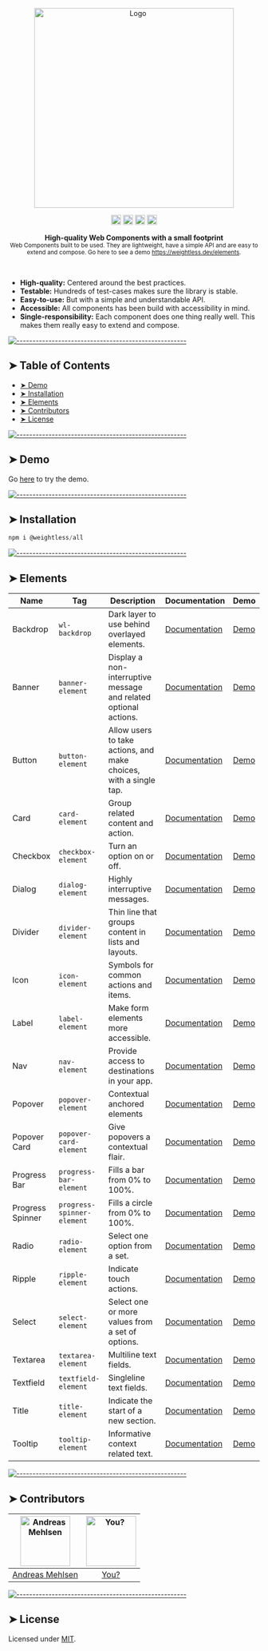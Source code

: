 <p align="center">
  <img src="https://raw.githubusercontent.com/andreasbm/elements/master/assets/brand/logo-text-dark.png?token=AF-iBdlG6k8f6xzqhH4Olmo4eCu6LGLWks5chPVBwA%3D%3D" alt="Logo" width="400" height="auto" />
</p>
<p align="center">
		<a href="https://npmcharts.com/compare/@weightless/all?minimal=true"><img alt="Downloads per month" src="https://img.shields.io/npm/dm/@weightless/all.svg" height="20"/></a>
<a href="https://www.npmjs.com/package/@weightless/all"><img alt="NPM Version" src="https://img.shields.io/npm/v/@weightless/all.svg" height="20"/></a>
<a href="https://david-dm.org/andreasbm/weightless"><img alt="Dependencies" src="https://img.shields.io/david/andreasbm/weightless.svg" height="20"/></a>
<a href="https://github.com/andreasbm/weightless/graphs/contributors"><img alt="Contributors" src="https://img.shields.io/github/contributors/andreasbm/weightless.svg" height="20"/></a>
	</p>

<p align="center">
  <b>High-quality Web Components with a small footprint</b></br>
  <sub>Web Components built to be used. They are lightweight, have a simple API and are easy to extend and compose. Go here to see a demo <a href="https://weightless.dev/elements">https://weightless.dev/elements</a>.<sub>
</p>

<br />

* **High-quality:** Centered around the best practices.
* **Testable:** Hundreds of test-cases makes sure the library is stable.
* **Easy-to-use:** But with a simple and understandable API.
* **Accessible:** All components has been build with accessibility in mind.
* **Single-responsibility:** Each component does one thing really well. This makes them really easy to extend and compose.

[![-----------------------------------------------------](https://raw.githubusercontent.com/andreasbm/readme/master/assets/lines/colored.png)](#table-of-contents)

## ➤ Table of Contents

* [➤ Demo](#-demo)
* [➤ Installation](#-installation)
* [➤ Elements](#-elements)
* [➤ Contributors](#-contributors)
* [➤ License](#-license)


[![-----------------------------------------------------](https://raw.githubusercontent.com/andreasbm/readme/master/assets/lines/colored.png)](#demo)

## ➤ Demo

Go [here](https://weightless.dev/elements) to try the demo.


[![-----------------------------------------------------](https://raw.githubusercontent.com/andreasbm/readme/master/assets/lines/colored.png)](#installation)

## ➤ Installation

```javascript
npm i @weightless/all
```


[![-----------------------------------------------------](https://raw.githubusercontent.com/andreasbm/readme/master/assets/lines/colored.png)](#elements)

## ➤ Elements
| Name | Tag | Description | Documentation | Demo |
| ------- | ------- | ------- | ------- | ------- |
| Backdrop | `wl-backdrop` | Dark layer to use behind overlayed elements. | [Documentation](/src/lib/backdrop) | [Demo](https://weightless.dev/elements/dialog) |
| Banner | `banner-element` | Display a non-interruptive message and related optional actions. | [Documentation](/src/lib/banner) | [Demo](https://weightless.dev/elements/banner) |
| Button | `button-element` | Allow users to take actions, and make choices, with a single tap. | [Documentation](/src/lib/button) | [Demo](https://weightless.dev/elements/button) |
| Card | `card-element` | Group related content and action. | [Documentation](/src/lib/card) | [Demo](https://weightless.dev/elements/card) |
| Checkbox | `checkbox-element` | Turn an option on or off. | [Documentation](/src/lib/checkbox) | [Demo](https://weightless.dev/elements/checkbox) |
| Dialog | `dialog-element` | Highly interruptive messages. | [Documentation](/src/lib/dialog) | [Demo](https://weightless.dev/elements/dialog) |
| Divider | `divider-element` | Thin line that groups content in lists and layouts. | [Documentation](/src/lib/divider) | [Demo](https://weightless.dev/elements/divider) |
| Icon | `icon-element` | Symbols for common actions and items. | [Documentation](/src/lib/icon) | [Demo](https://weightless.dev/elements/icon) |
| Label | `label-element` | Make form elements more accessible. | [Documentation](/src/lib/label) | [Demo](https://weightless.dev/elements/label) |
| Nav | `nav-element` | Provide access to destinations in your app. | [Documentation](/src/lib/nav) | [Demo](https://weightless.dev/elements/nav) |
| Popover | `popover-element` | Contextual anchored elements | [Documentation](/src/lib/popover) | [Demo](https://weightless.dev/elements/popover) |
| Popover Card | `popover-card-element` | Give popovers a contextual flair. | [Documentation](/src/lib/popover-card) | [Demo](https://weightless.dev/elements/popover) |
| Progress Bar | `progress-bar-element` | Fills a bar from 0% to 100%. | [Documentation](/src/lib/progress-bar) | [Demo](https://weightless.dev/elements/progress-bar) |
| Progress Spinner | `progress-spinner-element` | Fills a circle from 0% to 100%. | [Documentation](/src/lib/progress-spinner) | [Demo](https://weightless.dev/elements/progress-spinner) |
| Radio | `radio-element` | Select one option from a set. | [Documentation](/src/lib/radio) | [Demo](https://weightless.dev/elements/radio) |
| Ripple | `ripple-element` | Indicate touch actions. | [Documentation](/src/lib/ripple) | [Demo](https://weightless.dev/elements/ripple) |
| Select | `select-element` | Select one or more values from a set of options. | [Documentation](/src/lib/select) | [Demo](https://weightless.dev/elements/select) |
| Textarea | `textarea-element` | Multiline text fields. | [Documentation](/src/lib/textarea) | [Demo](https://weightless.dev/elements/textarea) |
| Textfield | `textfield-element` | Singleline text fields. | [Documentation](/src/lib/textfield) | [Demo](https://weightless.dev/elements/textfield) |
| Title | `title-element` | Indicate the start of a new section. | [Documentation](/src/lib/title) | [Demo](https://weightless.dev/elements/title) |
| Tooltip | `tooltip-element` | Informative context related text. | [Documentation](/src/lib/tooltip) | [Demo](https://weightless.dev/elements/tooltip) |


[![-----------------------------------------------------](https://raw.githubusercontent.com/andreasbm/readme/master/assets/lines/colored.png)](#contributors)

## ➤ Contributors
	
|[<img alt="Andreas Mehlsen" src="https://avatars1.githubusercontent.com/u/6267397?s=460&v=4" width="100">](https://twitter.com/andreasmehlsen) | [<img alt="You?" src="https://joeschmoe.io/api/v1/random" width="100">](https://github.com/andreasbm/weightless/blob/master/CONTRIBUTING.md)|
|:---: | :---:|
|[Andreas Mehlsen](https://twitter.com/andreasmehlsen) | [You?](https://github.com/andreasbm/weightless/blob/master/CONTRIBUTING.md)|

[![-----------------------------------------------------](https://raw.githubusercontent.com/andreasbm/readme/master/assets/lines/colored.png)](#license)

## ➤ License
	
Licensed under [MIT](https://opensource.org/licenses/MIT).
